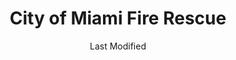 ---
layout: location-page
date: Last Modified
description: "Local COVID-19 testing is available at City of Miami Fire Rescue in Miami, Florida, USA."
permalink: "locations/florida/miami/city-of-miami-fire-rescue/"
tags:
  - locations
  - florida
title: City of Miami Fire Rescue
uniqueName: city-of-miami-fire-rescue
state: Florida
stateAbbr: FL
hood: "Miami"
address: ""
city: "Miami"
zip: ""
zipsNearby: "" 
mapUrl: "http://maps.apple.com/?q=City+of+Miami+Fire+Rescue&address=,Miami,Florida,"
locationType: In-Home
phone: "305-960-5050"
website: "undefined"
onlineBooking: undefined
closed: undefined
closedUpdate: April 21st, 2020
notes: "By appointment only. Free."
days: Contact for hours of operation.
ctaMessage: Call 305-960-5050
ctaUrl: "tel:305-960-5050"
---
